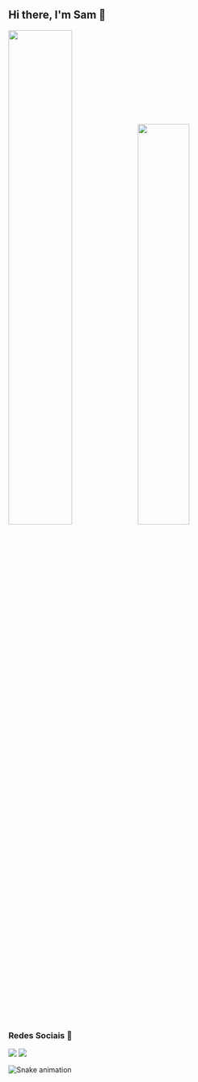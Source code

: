 ## Hi there, I'm Sam 👋

<div>
  <img width="50%" src="https://github-readme-stats.vercel.app/api?username=sammsouzaa&show_icons=true&theme=dracula&hide_border=true"/> 
  <img width="45%" src="https://github-readme-stats.vercel.app/api/top-langs/?username=sammsouzaa&layout=compact&theme=dracula&hide_border=true"/>
  <br>
</div>

### Redes Sociais 📱
<div>
  <a href="https://twitter.com/sxmuelzinho" target="_blank"><img src="https://img.shields.io/badge/Twitter-20232A?style=for-the-badge&logo=twitter&logoColor=white" target="_blank"></a>
  <a href="https://instagram.com/samsouzaars" target="_blank"><img src="https://img.shields.io/badge/-Instagram-20232A?style=for-the-badge&logo=instagram&logoColor=white" target="_blank"></a> 

</div>

![Snake animation](https://github.com/seu-usuário-aqui/seu-usuário-aqui/blob/output/github-contribution-grid-snake.svg)

<!--
**sammsouzaa/sammsouzaa** is a ✨ _special_ ✨ repository because its `README.md` (this file) appears on your GitHub profile.

Here are some ideas to get you started:

- 🔭 I’m currently working on ...
- 🌱 I’m currently learning ...
- 👯 I’m looking to collaborate on ...
- 🤔 I’m looking for help with ...
- 💬 Ask me about ...
- 📫 How to reach me: ...
- 😄 Pronouns: ...
- ⚡ Fun fact: ...
-->
